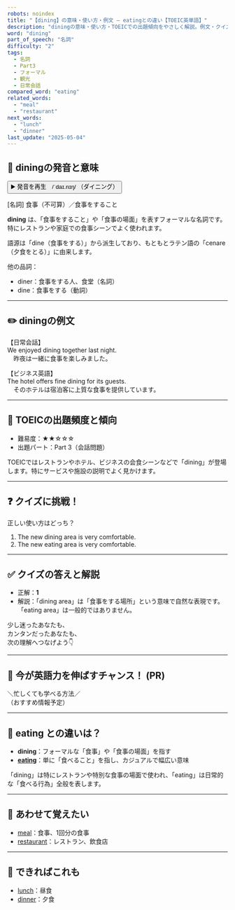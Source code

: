```yaml
---
robots: noindex
title: "【dining】の意味・使い方・例文 ― eatingとの違い【TOEIC英単語】"
description: "diningの意味・使い方・TOEICでの出題傾向をやさしく解説。例文・クイズ付きでeatingとの違いもわかりやすく学べます。"
word: "dining"
part_of_speech: "名詞"
difficulty: "2"
tags:
  - 名詞
  - Part3
  - フォーマル
  - 観光
  - 日常会話
compared_word: "eating"
related_words:
  - "meal"
  - "restaurant"
next_words:
  - "lunch"
  - "dinner"
last_update: "2025-05-04"
---
```


## 🔰 diningの発音と意味

<button class="play-audio" onclick="playTTS('dining')">
  <span class="play-audio-main">
    ▶️ 発音を再生　/ˈdaɪ.nɪŋ/
  </span>
  <span class="play-audio-sub">
    （ダイニング）
  </span>
</button>

[名詞] 食事（不可算）／食事をすること

**dining** は、「食事をすること」や「食事の場面」を表すフォーマルな名詞です。特にレストランや家庭での食事シーンでよく使われます。

語源は「dine（食事をする）」から派生しており、もともとラテン語の「cenare（夕食をとる）」に由来します。

他の品詞：  
- diner：食事をする人、食堂（名詞）
- dine：食事をする（動詞）

---

## ✏️ diningの例文

【日常会話】  
We enjoyed dining together last night.  
　昨夜は一緒に食事を楽しみました。

【ビジネス英語】  
The hotel offers fine dining for its guests.  
　そのホテルは宿泊客に上質な食事を提供しています。

---

## 🎯 TOEICの出題頻度と傾向

- 難易度：★★☆☆☆
- 出題パート：Part 3（会話問題）

TOEICではレストランやホテル、ビジネスの会食シーンなどで「dining」が登場します。特にサービスや施設の説明でよく見かけます。

---

## ❓ クイズに挑戦！

正しい使い方はどっち？

1. The new dining area is very comfortable.  
2. The new eating area is very comfortable.

---

## ✅ クイズの答えと解説

- 正解：**1**
- 解説：「dining area」は「食事をする場所」という意味で自然な表現です。「eating area」は一般的ではありません。

少し迷ったあなたも、  
カンタンだったあなたも、  
次の理解へつなげよう👇️

---

## 🚀 今が英語力を伸ばすチャンス！ (PR)

<div class="info-center">
＼忙しくても学べる方法／<br>  
（おすすめ情報予定）
</div>

---

## 🤔  eating との違いは？

- **dining**：フォーマルな「食事」や「食事の場面」を指す
- **[eating](/eating)**：単に「食べること」を指し、カジュアルで幅広い意味

「dining」は特にレストランや特別な食事の場面で使われ、「eating」は日常的な「食べる行為」全般を表します。

---

## 🧩 あわせて覚えたい

- [meal](/meal)：食事、1回分の食事
- [restaurant](/restaurant)：レストラン、飲食店

---

## 📖 できればこれも

- [lunch](/lunch)：昼食
- [dinner](/dinner)：夕食

<!-- cvid: aid34_bid30 -->
